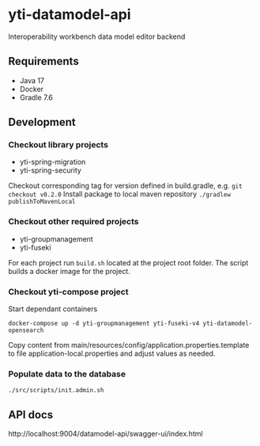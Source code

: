# yti-datamodel-api

Interoperability workbench data model editor backend

## Requirements
- Java 17
- Docker
- Gradle 7.6

## Development

### Checkout library projects
- yti-spring-migration
- yti-spring-security

Checkout corresponding tag for version defined in build.gradle, e.g. `git checkout v0.2.0`
Install package to local maven repository `./gradlew publishToMavenLocal`

### Checkout other required projects
- yti-groupmanagement
- yti-fuseki

For each project run `build.sh` located at the project root folder. The script builds a docker image for the project.

### Checkout yti-compose project

Start dependant containers
```
docker-compose up -d yti-groupmanagement yti-fuseki-v4 yti-datamodel-opensearch
```

Copy content from main/resources/config/application.properties.template to file application-local.properties and adjust values as needed.

### Populate data to the database
```
./src/scripts/init.admin.sh
```

## API docs
http://localhost:9004/datamodel-api/swagger-ui/index.html
